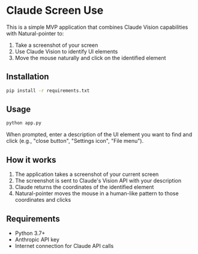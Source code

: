 # Claude Screen Use

This is a simple MVP application that combines Claude Vision capabilities with Natural-pointer to:
1. Take a screenshot of your screen
2. Use Claude Vision to identify UI elements
3. Move the mouse naturally and click on the identified element

## Installation

```bash
pip install -r requirements.txt
```

## Usage

```bash
python app.py
```

When prompted, enter a description of the UI element you want to find and click (e.g., "close button", "Settings icon", "File menu").

## How it works

1. The application takes a screenshot of your current screen
2. The screenshot is sent to Claude's Vision API with your description
3. Claude returns the coordinates of the identified element
4. Natural-pointer moves the mouse in a human-like pattern to those coordinates and clicks

## Requirements

- Python 3.7+
- Anthropic API key
- Internet connection for Claude API calls